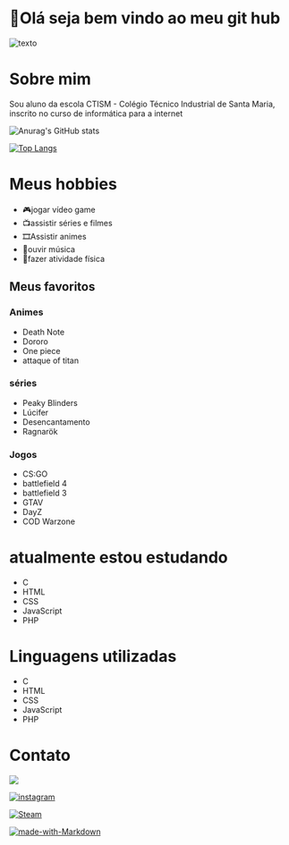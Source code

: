 # 👋Olá seja bem vindo ao meu git hub
![texto](https://i.pinimg.com/originals/38/4c/4e/384c4ef16e888690c77bc068b39b1840.gif)

# Sobre mim
Sou aluno da escola CTISM - Colégio Técnico Industrial de Santa Maria, inscrito no curso de informática para a internet 

![Anurag's GitHub stats](https://github-readme-stats.vercel.app/api?username=pedrohoppe88&show_icons=true&theme=radical)

[![Top Langs](https://github-readme-stats.vercel.app/api/top-langs/?username=pedrohoppe88&langs_count=8)](https://github.com/anuraghazra/github-readme-stats)



# Meus hobbies
- 🎮jogar vídeo game
- 📺assistir séries e filmes
- 🎞Assistir animes
- 🎵ouvir música
- 💪fazer atividade física

## Meus favoritos

### Animes
- Death Note
- Dororo
- One piece
- attaque of titan

### séries
- Peaky Blinders
- Lúcifer
- Desencantamento
- Ragnarök

### Jogos
- CS:GO
- battlefield 4
- battlefield 3
- GTAV
- DayZ
- COD Warzone


# atualmente estou estudando
-  C
- HTML
- CSS
- JavaScript
- PHP

# Linguagens utilizadas
- C
- HTML
- CSS
- JavaScript
- PHP


# Contato

<a href = "mailto:pedrohenriquehoppe6@gmail.com"><img src="https://img.shields.io/badge/-Gmail-%23333?style=for-the-badge&logo=gmail&logoColor=white" target="_blank"></a>

 [![instagram](https://img.shields.io/badge/Instagram-E4405F?style=for-the-badge&logo=instagram&logoColor=white)](https://www.instagram.com/pedrohhott/)

 [![Steam](https://img.shields.io/badge/Steam-000000?style=for-the-badge&logo=steam&logoColor=white)](https://steamcommunity.com/profiles/76561199077291732/)


 [![made-with-Markdown](https://img.shields.io/badge/Made%20with-Markdown-1f425f.svg)](http://commonmark.org)







